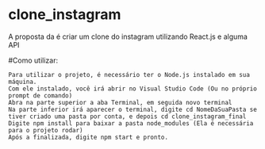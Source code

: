 # clone_instagram
A proposta da é criar um clone do instagram utilizando React.js e alguma API

#Como utilizar:
```
Para utilizar o projeto, é necessário ter o Node.js instalado em sua máquina.
Com ele instalado, você irá abrir no Visual Studio Code (Ou no próprio prompt de comando)
Abra na parte superior a aba Terminal, em seguida novo terminal
Na parte inferior irá aparecer o terminal, digite cd NomeDaSuaPasta se tiver criado uma pasta por conta, e depois cd clone_instagram_final
Digite npm install para baixar a pasta node_modules (Ela é necessária para o projeto rodar)
Após a finalizada, digite npm start e pronto.
```
